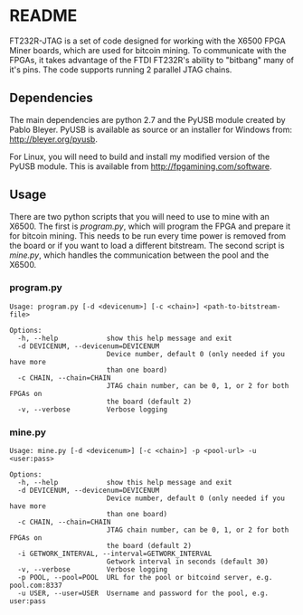 # README
FT232R-JTAG is a set of code designed for working with the X6500 FPGA Miner boards, which are used for bitcoin mining. To communicate with the FPGAs, it takes advantage of the FTDI FT232R's ability to "bitbang" many of it's pins. The code supports running 2 parallel JTAG chains.

## Dependencies
The main dependencies are python 2.7 and the PyUSB module created by Pablo Bleyer. PyUSB is available as source or an installer for Windows from: http://bleyer.org/pyusb.

For Linux, you will need to build and install my modified version of the PyUSB module. This is available from http://fpgamining.com/software.

## Usage
There are two python scripts that you will need to use to mine with an X6500. The first is _program.py_, which will program the FPGA and prepare it for bitcoin mining. This needs to be run every time power is removed from the board or if you want to load a different bitstream. The second script is _mine.py_, which handles the communication between the pool and the X6500.

### program.py
```
Usage: program.py [-d <devicenum>] [-c <chain>] <path-to-bitstream-file>

Options:
  -h, --help            show this help message and exit
  -d DEVICENUM, --devicenum=DEVICENUM
                        Device number, default 0 (only needed if you have more
                        than one board)
  -c CHAIN, --chain=CHAIN
                        JTAG chain number, can be 0, 1, or 2 for both FPGAs on
                        the board (default 2)
  -v, --verbose         Verbose logging
```

### mine.py
```
Usage: mine.py [-d <devicenum>] [-c <chain>] -p <pool-url> -u <user:pass>

Options:
  -h, --help            show this help message and exit
  -d DEVICENUM, --devicenum=DEVICENUM
                        Device number, default 0 (only needed if you have more
                        than one board)
  -c CHAIN, --chain=CHAIN
                        JTAG chain number, can be 0, 1, or 2 for both FPGAs on
                        the board (default 2)
  -i GETWORK_INTERVAL, --interval=GETWORK_INTERVAL
                        Getwork interval in seconds (default 30)
  -v, --verbose         Verbose logging
  -p POOL, --pool=POOL  URL for the pool or bitcoind server, e.g. pool.com:8337
  -u USER, --user=USER  Username and password for the pool, e.g. user:pass
```

